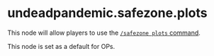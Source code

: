# undeadpandemic.safezone.plots

This node will allow players to use the [`/safezone plots` command](../../../commands/safezone/plots.md).

This node is set as a default for OPs.
